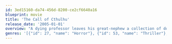 ```yaml
---
id: 3ed15160-da74-456d-8200-ce2cf6640a16
blueprint: movie
title: 'The Call of Cthulhu'
release_date: '2005-01-01'
overview: "A dying professor leaves his great-nephew a collection of documents pertaining to the Cthulhu Cult. The nephew begins to learn why the study of the cult so fascinated his grandfather. Bit-by-bit he begins piecing together the dread implications of his grandfather's inquiries, and soon he takes on investigating the Cthulhu cult as a crusade of his own."
genres: '[{"id": 27, "name": "Horror"}, {"id": 53, "name": "Thriller"}, {"id": 14, "name": "Fantasy"}]'
---
```

